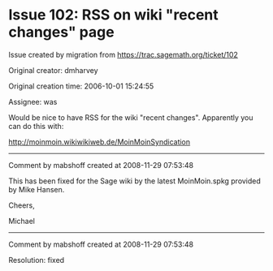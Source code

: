# Issue 102: RSS on wiki "recent changes" page

Issue created by migration from https://trac.sagemath.org/ticket/102

Original creator: dmharvey

Original creation time: 2006-10-01 15:24:55

Assignee: was

Would be nice to have RSS for the wiki "recent changes". Apparently you can do this with:

http://moinmoin.wikiwikiweb.de/MoinMoinSyndication



---

Comment by mabshoff created at 2008-11-29 07:53:48

This has been fixed for the Sage wiki by the latest MoinMoin.spkg provided by Mike Hansen.

Cheers,

Michael


---

Comment by mabshoff created at 2008-11-29 07:53:48

Resolution: fixed
